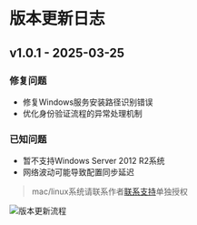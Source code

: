 # 版本更新日志

## v1.0.1 - 2025-03-25

### 修复问题
- 修复Windows服务安装路径识别错误
- 优化身份验证流程的异常处理机制

### 已知问题
- 暂不支持Windows Server 2012 R2系统
- 网络波动可能导致配置同步延迟

>mac/linux系统请联系作者[联系支持](../other/contact-us.md)单独授权


![版本更新流程](/images/version-update-flow.svg)